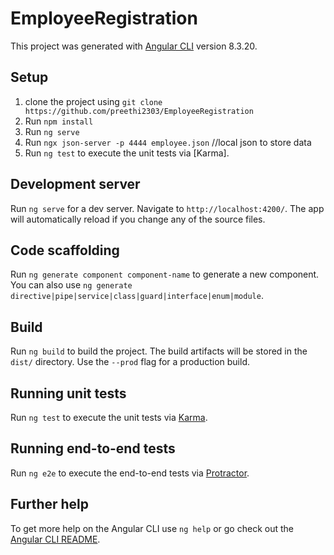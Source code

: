 # EmployeeRegistration

This project was generated with [Angular CLI](https://github.com/angular/angular-cli) version 8.3.20.

## Setup
1. clone  the project using `git clone https://github.com/preethi2303/EmployeeRegistration`
2. Run `npm install`
3. Run `ng serve`
4. Run `ngx json-server -p 4444 employee.json` //local json to store data
5. Run `ng test` to execute the unit tests via [Karma].

## Development server

Run `ng serve` for a dev server. Navigate to `http://localhost:4200/`. The app will automatically reload if you change any of the source files.

## Code scaffolding

Run `ng generate component component-name` to generate a new component. You can also use `ng generate directive|pipe|service|class|guard|interface|enum|module`.

## Build

Run `ng build` to build the project. The build artifacts will be stored in the `dist/` directory. Use the `--prod` flag for a production build.

## Running unit tests

Run `ng test` to execute the unit tests via [Karma](https://karma-runner.github.io).

## Running end-to-end tests

Run `ng e2e` to execute the end-to-end tests via [Protractor](http://www.protractortest.org/).

## Further help

To get more help on the Angular CLI use `ng help` or go check out the [Angular CLI README](https://github.com/angular/angular-cli/blob/master/README.md).
